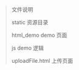 > 文件说明
>
> 
>
> static	资源目录
>
> 
>
> html_demo	demo 页面
>
> 
>
> js	demo 逻辑
>
> 
>
> uploadFile.html	上传页面
>
> 